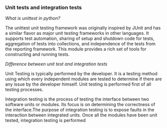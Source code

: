 ### Unit tests and integration tests

_What is unittest in python?_

The unittest unit testing framework was originally inspired by JUnit and has a similar flavor as major unit testing frameworks in other languages. It supports test automation, sharing of setup and shutdown code for tests, aggregation of tests into collections, and independence of the tests from the reporting framework. This module provides a rich set of tools for constructing and running tests.

_Difference between unit test and integration tests_


Unit Testing is typically performed by the developer. It is a testing method using which every independent modules are tested to determine if there are any issue by the developer himself. Unit testing is performed first of all testing processes.


Integration testing is the process of testing the interface between two software units or modules. Its focus is on determining the correctness of the interface.The purpose of integration testing is to expose faults in the interaction between integrated units. Once all the modules have been unit tested, integration testing is performed